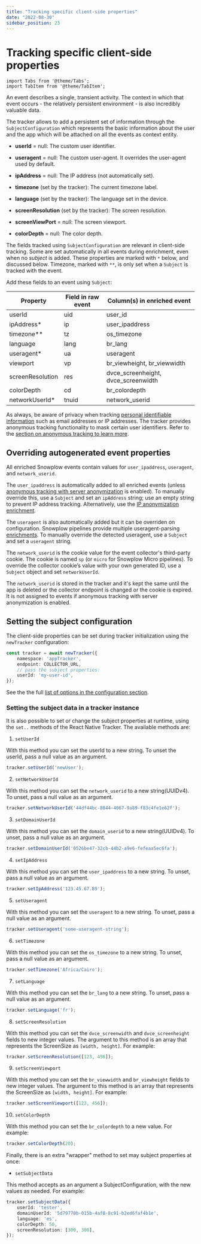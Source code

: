 ```yaml
---
title: "Tracking specific client-side properties"
date: "2022-08-30"
sidebar_position: 23
---
```


# Tracking specific client-side properties

```mdx-code-block
import Tabs from '@theme/Tabs';
import TabItem from '@theme/TabItem';
```

An event describes a single, transient activity. The context in which that event occurs - the relatively persistent environment - is also incredibly valuable data. 

The tracker allows to add a persistent set of information through the `SubjectConfiguration` which represents the basic information about the user and the app which will be attached on all the events as context entity.

- **userId** = null: The custom user identifier.
    
- **useragent** = null: The custom user-agent. It overrides the user-agent used by default.
    
- **ipAddress** = null: The IP address (not automatically set).
    
- **timezone** (set by the tracker): The current timezone label.
    
- **language** (set by the tracker): The language set in the device.
    
- **screenResolution** (set by the tracker): The screen resolution.
    
- **screenViewPort** = null: The screen viewport.
    
- **colorDepth** = null: The color depth.


The fields tracked using `SubjectConfiguration` are relevant in client-side tracking. Some are set automatically in all events during enrichment, even when no _subject_  is added. These properties are marked with `*` below, and discussed below. Timezone, marked with `**`, is only set when a `Subject` is tracked with the event.

Add these fields to an event using `Subject`:

| Property         | Field in raw event | Column(s) in enriched event         |
|------------------|--------------------|-------------------------------------|
| userId           | uid                | user_id                             |
| ipAddress*       | ip                 | user_ipaddress                      |
| timezone**       | tz                 | os_timezone                         |
| language         | lang               | br_lang                             |
| useragent*       | ua                 | useragent                           |
| viewport         | vp                 | br_viewheight, br_viewwidth         |
| screenResolution | res                | dvce_screenheight, dvce_screenwidth |
| colorDepth       | cd                 | br_colordepth                       |
| networkUserId*   | tnuid              | network_userid                      |


As always, be aware of privacy when tracking [personal identifiable information](https://snowplow.io/blog/2020/09/06/user-identification-and-privacy/) such as email addresses or IP addresses.
The tracker provides anonymous tracking functionality to mask certain user identifiers. Refer to the [section on anonymous tracking to learn more](../anonymous-tracking/index.md).

## Overriding autogenerated event properties

All enriched Snowplow events contain values for `user_ipaddress`, `useragent`, and `network_userid`. 

The `user_ipaddress` is automatically added to all enriched events (unless [anonymous tracking with server anonymization](../anonymous-tracking/index.md) is enabled). To manually override this, use a `Subject` and set an `ipAddress` string; use an empty string to prevent IP address tracking. Alternatively, use the [IP anonymization enrichment](/docs/pipeline/enrichments/available-enrichments/ip-anonymization-enrichment/index.md).

The `useragent` is also automatically added but it can be overriden on configuration. Snowplow pipelines provide multiple useragent-parsing [enrichments](/docs/pipeline/enrichments/available-enrichments/index.md). To manually override the detected useragent, use a `Subject` and set a `useragent` string.

The `network_userid` is the cookie value for the event collector's third-party cookie. The cookie is named `sp` (or `micro` for Snowplow Micro pipelines). To override the collector cookie’s value with your own generated ID, use a `Subject` object and set `networkUserId`.

The `network_userid` is stored in the tracker and it's kept the same until the app is deleted or the collector endpoint is changed or the cookie is expired. It is not assigned to events if anonymous tracking with server anonymization is enabled.

## Setting the subject configuration

The client-side properties can be set during tracker initialization using the `newTracker` configuration:

```typescript
const tracker = await newTracker({
    namespace: 'appTracker',
    endpoint: COLLECTOR_URL,
    // pass the subject properties:
    userId: 'my-user-id',
});
```

See the the full [list of options in the configuration section](/docs/sources/trackers/react-native-tracker/introduction/index.md#configuring-the-tracker).

### Setting the subject data in a tracker instance

It is also possible to set or change the subject properties at runtime, using the `set..` methods of the React Native Tracker. The available methods are:

1. `setUserId`

With this method you can set the userId to a new string. To unset the userId, pass a null value as an argument.

```typescript
tracker.setUserId('newUser');
```

2. `setNetworkUserId`

With this method you can set the `network_userid` to a new string(UUIDv4). To unset, pass a null value as an argument.

```typescript
tracker.setNetworkUserId('44df44bc-8844-4067-9a89-f83c4fe1e62f');
```

3. `setDomainUserId`

With this method you can set the `domain_userid` to a new string(UUIDv4). To unset, pass a null value as an argument.

```typescript
tracker.setDomainUserId('0526be47-32cb-44b2-a9e6-fefeaa5ec6fa');
```

4. `setIpAddress`

With this method you can set the `user_ipaddress` to a new string. To unset, pass a null value as an argument.

```typescript
tracker.setIpAddress('123.45.67.89');
```

5. `setUseragent`

With this method you can set the `useragent` to a new string. To unset, pass a null value as an argument.

```typescript
tracker.setUseragent('some-useragent-string');
```

6. `setTimezone`

With this method you can set the `os_timezone` to a new string. To unset, pass a null value as an argument.

```typescript
tracker.setTimezone('Africa/Cairo');
```

7. `setLanguage`

With this method you can set the `br_lang` to a new string. To unset, pass a null value as an argument.

```typescript
tracker.setLanguage('fr');
```

8. `setScreenResolution`

With this method you can set the `dvce_screenwidth` and `dvce_screenheight` fields to new integer values. The argument to this method is an array that represents the ScreenSize as `[width, height]`. For example:

```typescript
tracker.setScreenResolution([123, 456]);
```

9. `setScreenViewport`

With this method you can set the `br_viewwidth` and `br_viewheight` fields to new integer values. The argument to this method is an array that represents the ScreenSize as `[width, height]`. For example:

```typescript
tracker.setScreenViewport([123, 456]);
```

10. `setColorDepth`

With this method you can set the `br_colordepth` to a new value. For example:

```typescript
tracker.setColorDepth(20);
```

Finally, there is an extra "wrapper" method to set may subject properties at once:

- `setSubjectData`

This method accepts as an argument a SubjectConfiguration, with the new values as needed. For example:

```typescript
tracker.setSubjectData({
    userId: 'tester',
    domainUserId: '5d79770b-015b-4af8-8c91-b2ed6faf4b1e',
    language: 'es',
    colorDepth: 50,
    screenResolution: [300, 300],
});
```
